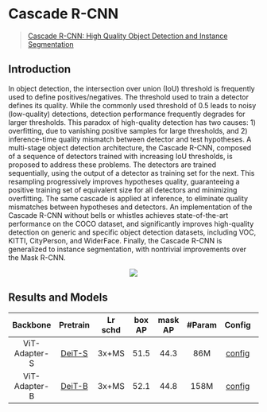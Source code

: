 # Cascade R-CNN

> [Cascade R-CNN: High Quality Object Detection and Instance Segmentation](https://arxiv.org/abs/1906.09756)

<!-- [ALGORITHM] -->

## Introduction

In object detection, the intersection over union (IoU) threshold is frequently used to define positives/negatives. The threshold used to train a detector defines its quality. While the commonly used threshold of 0.5 leads to noisy (low-quality) detections, detection performance frequently degrades for larger thresholds. This paradox of high-quality detection has two causes: 1) overfitting, due to vanishing positive samples for large thresholds, and 2) inference-time quality mismatch between detector and test hypotheses. A multi-stage object detection architecture, the Cascade R-CNN, composed of a sequence of detectors trained with increasing IoU thresholds, is proposed to address these problems. The detectors are trained sequentially, using the output of a detector as training set for the next. This resampling progressively improves hypotheses quality, guaranteeing a positive training set of equivalent size for all detectors and minimizing overfitting. The same cascade is applied at inference, to eliminate quality mismatches between hypotheses and detectors. An implementation of the Cascade R-CNN without bells or whistles achieves state-of-the-art performance on the COCO dataset, and significantly improves high-quality detection on generic and specific object detection datasets, including VOC, KITTI, CityPerson, and WiderFace. Finally, the Cascade R-CNN is generalized to instance segmentation, with nontrivial improvements over the Mask R-CNN.

<div align=center>
<img src="https://user-images.githubusercontent.com/40661020/143872197-d99b90e4-4f05-4329-80a4-327ac862a051.png"/>
</div>

## Results and Models

| Backbone      | Pretrain                                                                         | Lr schd | box AP | mask AP | #Param | Config                                                          | Download                                                                                                                                                                                                                      |
|:-------------:|:---------------------------------------------------------------------------------:|:-------:|:------:|:-------:|:------:|:---------------------------------------------------------------:|:-----------------------------------------------------------------------------------------------------------------------------------------------------------------------------------------------------------------------------:|
| ViT-Adapter-S | [DeiT-S](https://dl.fbaipublicfiles.com/deit/deit_small_patch16_224-cd65a155.pth) | 3x+MS   | 51.5   | 44.3    | 86M    | [config](./cascade_mask_rcnn_deit_adapter_small_fpn_3x_coco.py) | [model](https://github.com/czczup/ViT-Adapter/releases/download/v0.1.3/cascade_mask_rcnn_deit_adapter_small_fpn_3x_coco.pth.tar) \| [log](https://drive.google.com/file/d/1aFyUqCbcSL7-JaH6VO4W8LDr-sY2l4GY/view?usp=sharing) |
| ViT-Adapter-B | [DeiT-B](https://dl.fbaipublicfiles.com/deit/deit_base_patch16_224-b5f2ef4d.pth)  | 3x+MS   | 52.1   | 44.8    | 158M   | [config](./cascade_mask_rcnn_deit_adapter_base_fpn_3x_coco.py)  | [model](https://github.com/czczup/ViT-Adapter/releases/download/v0.3.1/cascade_mask_rcnn_deit_adapter_base_fpn_3x_coco.pth) \| [log](https://github.com/czczup/ViT-Adapter/releases/download/v0.3.1/20220917_031121.log)                                                                                                                                                                                                                          |
